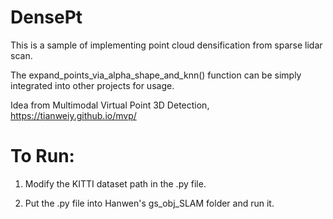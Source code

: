 # DensePt
 This is a sample of implementing point cloud densification from sparse lidar scan.

 The expand_points_via_alpha_shape_and_knn() function can be simply integrated into other projects for usage.
 
 Idea from 
 Multimodal Virtual Point 3D Detection, https://tianweiy.github.io/mvp/

# To Run:
 1. Modify the KITTI dataset path in the .py file.
 
 2. Put the .py file into Hanwen's gs_obj_SLAM folder and run it.
